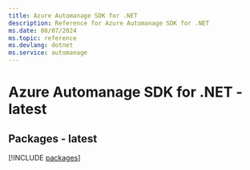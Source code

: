 ```yaml
---
title: Azure Automanage SDK for .NET
description: Reference for Azure Automanage SDK for .NET
ms.date: 08/07/2024
ms.topic: reference
ms.devlang: dotnet
ms.service: automanage
---
```

# Azure Automanage SDK for .NET - latest
## Packages - latest
[!INCLUDE [packages](automanage-index.md)]
